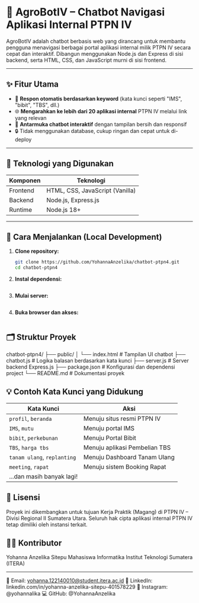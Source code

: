 # 🤖 AgroBotIV – Chatbot Navigasi Aplikasi Internal PTPN IV

AgroBotIV adalah chatbot berbasis web yang dirancang untuk membantu pengguna menavigasi berbagai portal aplikasi internal milik PTPN IV secara cepat dan interaktif. Dibangun menggunakan Node.js dan Express di sisi backend, serta HTML, CSS, dan JavaScript murni di sisi frontend.

---

## ✨ Fitur Utama

- 🚀 **Respon otomatis berdasarkan keyword** (kata kunci seperti "IMS", "bibit", "TBS", dll.)
- 🌐 **Mengarahkan ke lebih dari 20 aplikasi internal** PTPN IV melalui link yang relevan
- 💬 **Antarmuka chatbot interaktif** dengan tampilan bersih dan responsif
- 🔒 Tidak menggunakan database, cukup ringan dan cepat untuk di-deploy

---

## 🧱 Teknologi yang Digunakan

| Komponen | Teknologi                       |
| -------- | ------------------------------- |
| Frontend | HTML, CSS, JavaScript (Vanilla) |
| Backend  | Node.js, Express.js             |
| Runtime  | Node.js 18+                     |

---

## 🚀 Cara Menjalankan (Local Development)

1. **Clone repository:**
   ```bash
   git clone https://github.com/YohannaAnzelika/chatbot-ptpn4.git
   cd chatbot-ptpn4
   ```
2. **Instal dependensi:**

   ```npm install

   ```

3. **Mulai server:**

   ```node server.js

   ```

4. **Buka browser dan akses:**

   ```http://localhost:3000

   ```

## 🗂️ Struktur Proyek

chatbot-ptpn4/
├── public/
│ └── index.html # Tampilan UI chatbot
├── chatbot.js # Logika balasan berdasarkan kata kunci
├── server.js # Server backend Express.js
├── package.json # Konfigurasi dan dependensi project
└── README.md # Dokumentasi proyek

## 💡 Contoh Kata Kunci yang Didukung

| Kata Kunci                  | Aksi                          |
| --------------------------- | ----------------------------- |
| `profil`, `beranda`         | Menuju situs resmi PTPN IV    |
| `IMS`, `mutu`               | Menuju portal IMS             |
| `bibit`, `perkebunan`       | Menuju Portal Bibit           |
| `TBS`, `harga tbs`          | Menuju aplikasi Pembelian TBS |
| `tanam ulang`, `replanting` | Menuju Dashboard Tanam Ulang  |
| `meeting`, `rapat`          | Menuju sistem Booking Rapat   |
| ...dan masih banyak lagi!   |                               |

## 🧾 Lisensi

Proyek ini dikembangkan untuk tujuan Kerja Praktik (Magang) di PTPN IV – Divisi Regional II Sumatera Utara.
Seluruh hak cipta aplikasi internal PTPN IV tetap dimiliki oleh instansi terkait.

## 👩‍💻 Kontributor

Yohanna Anzelika Sitepu
Mahasiswa Informatika
Institut Teknologi Sumatera (ITERA)

---

📧 Email: yohanna.122140010@student.itera.ac.id
💼 LinkedIn: linkedin.com/in/yohanna-anzelika-sitepu-401578229
📸 Instagram: @yohannalika
💻 GitHub: @YohannaAnzelika
